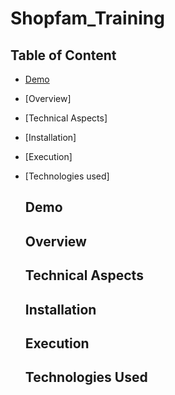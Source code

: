 # Shopfam_Training 
## Table of Content
- [Demo](https://github.com/riya3110/Shopfam_Training/blob/main/README.md#demo)
- [Overview]
- [Technical Aspects]
- [Installation]
- [Execution]
- [Technologies used]

  ## Demo

  ## Overview

  ## Technical Aspects

  ## Installation

  ## Execution

  ## Technologies Used
